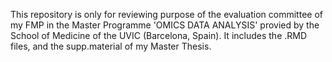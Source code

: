 This repository is only for reviewing purpose of the evaluation committee of my FMP in the Master Programme
'OMICS DATA ANALYSIS' provied by the School of Medicine of the UVIC (Barcelona, Spain).
It includes the .RMD files, and the supp.material of my Master Thesis.
